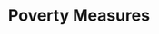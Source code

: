 ---
schema: default
title: Poverty Measures  
organization: Chicago Data Portal
notes: These data could be compared with eviction rates to understand a fuller picture of the economic conditions in major cities in each state representing in the eviction data above.

Chicago: This dataset contains a selection of 27 indicators of public health significance by Chicago community area, with the most updated information available. The indicators are rates, percents, or other measures related to natality, mortality, infectious disease, lead poisoning, and economic status. Data from Chicago Open Data Portal.

resources:
  - name: Chicago Poverty and Crime
    url: 'https://data.cityofchicago.org/api/views/fwns-pcmk/rows.csv?accessType=DOWNLOAD'
    format: csv

category:
  - Economy
Maintainer: DataSF, Chicago Data Portal, NYC Open Data
---